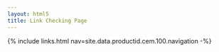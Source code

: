 ```yaml
---
layout: html5
title: Link Checking Page
---
```

{% include links.html nav=site.data.productid.cem.100.navigation -%}
